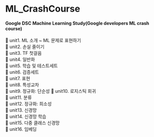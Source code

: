 # ML_CrashCourse
#### Google DSC Machine Learning Study(Google developers ML crash course) <br>
📖 unit1. ML 소개 ~ ML 문제로 표현하기 <br>
📖 unit2. 손실 줄이기 <br>
📖 unit3. TF 첫걸음 <br>
📖 unit4. 일반화 <br>
📖 unit5. 학습 및 테스트세트 <br>
📖 unit6. 검증세트 <br>
📖 unit7. 표현 <br>
📖 unit8. 특성교차 <br>
📖 unit9. 정규화: 단순성
📘 unit10. 로지스틱 회귀<br>
📘 unit11. 분류<br>
📘 unit12. 정규화: 희소성 <br>
📘 unit13. 신경망 <br>
📘 unit14. 신경망 학습 <br>
📘 unit15. 다중 클래스 신경망 <br>
📘 unit16. 임베딩 <br>
